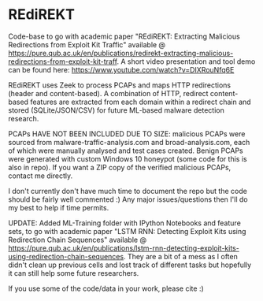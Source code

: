 # REdiREKT
Code-base to go with academic paper "REdiREKT: Extracting Malicious Redirections from Exploit Kit Traffic" available @ https://pure.qub.ac.uk/en/publications/redirekt-extracting-malicious-redirections-from-exploit-kit-traff. A short video presentation and tool demo can be found here: https://www.youtube.com/watch?v=DIXRouNfq6E

REdiREKT uses Zeek to process PCAPs and maps HTTP redirections (header and content-based). A combination of HTTP, redirect content-based features are extracted from each domain within a redirect chain and stored (SQLite/JSON/CSV) for future ML-based malware detection research.

PCAPs HAVE NOT BEEN INCLUDED DUE TO SIZE: malicious PCAPs were sourced from malware-traffic-analysis.com and broad-analysis.com, each of which were manually analysed and test cases created. Benign PCAPs were generated with custom Windows 10 honeypot (some code for this is also in repo). If you want a ZIP copy of the verified malicious PCAPs, contact me directly.

I don't currently don't have much time to document the repo but the code should be fairly well commented :) Any major issues/questions then I'll do my best to help if time permits.

UPDATE: Added ML-Training folder with IPython Notebooks and feature sets, to go with academic paper "LSTM RNN: Detecting Exploit Kits using Redirection Chain Sequences" available @ https://pure.qub.ac.uk/en/publications/lstm-rnn-detecting-exploit-kits-using-redirection-chain-sequences. They are a bit of a mess as I often didn't clean up previous cells and lost track of different tasks but hopefully it can still help some future researchers.

If you use some of the code/data in your work, please cite :)